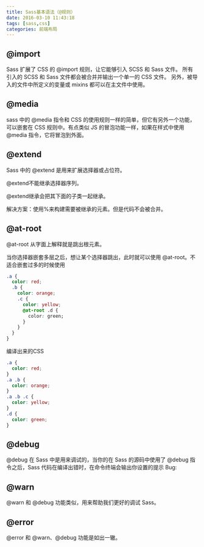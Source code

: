 ```yaml
---
title: Sass基本语法（@规则）
date: 2016-03-10 11:43:18
tags: [sass,css]
categories: 前端布局
---
```

## @import ##

Sass 扩展了 CSS 的 @import 规则，让它能够引入 SCSS 和 Sass 文件。 所有引入的 SCSS 和 Sass 文件都会被合并并输出一个单一的 CSS 文件。 另外，被导入的文件中所定义的变量或 mixins 都可以在主文件中使用。

## @media ##

sass 中的 @media 指令和 CSS 的使用规则一样的简单，但它有另外一个功能，可以嵌套在 CSS 规则中。有点类似 JS 的冒泡功能一样，如果在样式中使用 @media 指令，它将冒泡到外面。
## @extend ##
Sass 中的 @extend 是用来扩展选择器或占位符。
<!-- more -->
@extend不能继承选择器序列。

@extend继承会把其下面的子类一起继承。

解决方案：使用%来构建需要被继承的元素。但是代码不会被合并。
## @at-root ##
@at-root 从字面上解释就是跳出根元素。

当你选择器嵌套多层之后，想让某个选择器跳出，此时就可以使用 @at-root。不适合嵌套过多的时候使用

```css
.a {
  color: red;
  .b {
    color: orange;
    .c {
      color: yellow;
      @at-root .d {
        color: green;
      }
    }
  }  
}
```
<!--more-->

编译出来的CSS

```css
.a {
  color: red;
}
.a .b {
  color: orange;
}
.a .b .c {
  color: yellow;
}
.d {
  color: green;
}
```

## @debug ##
@debug 在 Sass 中是用来调试的，当你的在 Sass 的源码中使用了 @debug 指令之后，Sass 代码在编译出错时，在命令终端会输出你设置的提示 Bug:
## @warn ##
@warn 和 @debug 功能类似，用来帮助我们更好的调试 Sass。
## @error ##
@error 和 @warn、@debug 功能是如出一辙。

